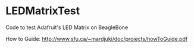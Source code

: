 # LEDMatrixTest
Code to test Adafruit's LED Matrix on BeagleBone

How to Guide:
http://www.sfu.ca/~mardjuki/doc/projects/howToGuide.pdf

